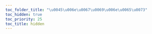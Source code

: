 ```yaml
---
toc_folder_title: "\u0045\u006e\u0067\u0069\u006e\u0065\u0073"
toc_hidden: true
toc_priority: 25
toc_title: hidden
---
```

